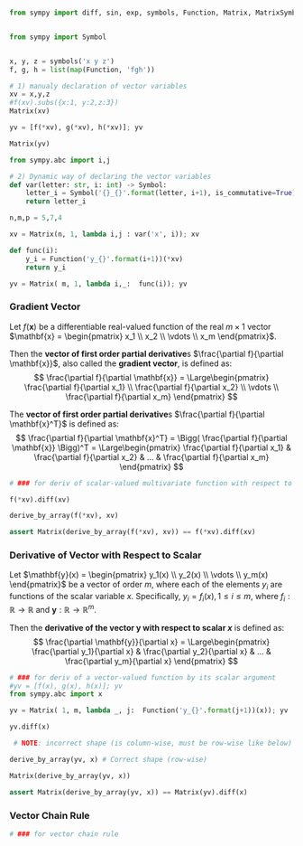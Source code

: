 ```python title="codecell"

from sympy import diff, sin, exp, symbols, Function, Matrix, MatrixSymbol, FunctionMatrix, derive_by_array


from sympy import Symbol


x, y, z = symbols('x y z')
f, g, h = list(map(Function, 'fgh'))
```

```python title="codecell"
# 1) manualy declaration of vector variables
xv = x,y,z
#f(xv).subs({x:1, y:2,z:3})
Matrix(xv)
```
```python title="codecell"
yv = [f(*xv), g(*xv), h(*xv)]; yv
```
```python title="codecell"
Matrix(yv)
```


```python title="codecell"
from sympy.abc import i,j

# 2) Dynamic way of declaring the vector variables
def var(letter: str, i: int) -> Symbol:
    letter_i = Symbol('{}_{}'.format(letter, i+1), is_commutative=True)
    return letter_i

n,m,p = 5,7,4

xv = Matrix(n, 1, lambda i,j : var('x', i)); xv
```

```python title="codecell"
def func(i):
    y_i = Function('y_{}'.format(i+1))(*xv)
    return y_i

yv = Matrix( m, 1, lambda i,_:  func(i)); yv
```


<!-- #region markdown -->
### Gradient Vector
Let $f(\mathbf{x})$ be a differentiable real-valued function of the real $m \times 1$ vector $\mathbf{x} = \begin{pmatrix} x_1 \\ x_2 \\ \vdots \\ x_m \end{pmatrix}$.

Then the **vector of first order partial derivative**s $\frac{\partial f}{\partial \mathbf{x}}$, also called the **gradient vector**, is defined as:
$$
\frac{\partial f}{\partial \mathbf{x}} = \Large\begin{pmatrix}
   \frac{\partial f}{\partial x_1} \\
   \frac{\partial f}{\partial x_2} \\
   \vdots \\
   \frac{\partial f}{\partial x_m}
\end{pmatrix}
$$

The **vector of first order partial derivative**s $\frac{\partial f}{\partial \mathbf{x}^T}$ is defined as:
$$
\frac{\partial f}{\partial \mathbf{x}^T}
= \Bigg( \frac{\partial f}{\partial \mathbf{x}} \Bigg)^T
= \Large\begin{pmatrix}
   \frac{\partial f}{\partial x_1} &
   \frac{\partial f}{\partial x_2} & ... &
   \frac{\partial f}{\partial x_m}
\end{pmatrix}
$$
<!-- #endregion -->
```python title="codecell"
# ### for deriv of scalar-valued multivariate function with respect to the vector

f(*xv).diff(xv)
```

```python title="codecell"
derive_by_array(f(*xv), xv)
```


```python title="codecell"
assert Matrix(derive_by_array(f(*xv), xv)) == f(*xv).diff(xv)


```

<!-- #region markdown -->
### Derivative of Vector with Respect to Scalar
Let $\mathbf{y}(x) = \begin{pmatrix} y_1(x) \\ y_2(x) \\ \vdots \\ y_m(x) \end{pmatrix}$ be a vector of order $m$, where each of the elements $y_i$ are functions of the scalar variable $x$. Specifically, $y_i = f_i(x), 1 \leq i \leq m$, where $f_i : \mathbb{R} \rightarrow \mathbb{R}$ and $\mathbf{y} : \mathbb{R} \rightarrow \mathbb{R}^m$.

Then the **derivative of the vector $\mathbf{y}$ with respect to scalar $x$** is defined as:
$$
\frac{\partial \mathbf{y}}{\partial x} = \Large\begin{pmatrix}
   \frac{\partial y_1}{\partial x} & \frac{\partial y_2}{\partial x} & ... & \frac{\partial y_m}{\partial x}
\end{pmatrix}
$$
<!-- #endregion -->

```python title="codecell"
# ### for deriv of a vector-valued function by its scalar argument
#yv = [f(x), g(x), h(x)]; yv
from sympy.abc import x

yv = Matrix( 1, m, lambda _, j:  Function('y_{}'.format(j+1))(x)); yv


```

```python title="codecell"
yv.diff(x)

 # NOTE: incorrect shape (is column-wise, must be row-wise like below) when defining the yv matrix to be m x 1 instead of 1 x m. Ideally want to define a regular m x 1 y-vector of functions y_i and to have the diff by x to be 1 x m.
```

```python title="codecell"
derive_by_array(yv, x) # Correct shape (row-wise)
```
```python title="codecell"
Matrix(derive_by_array(yv, x))
```
```python title="codecell"
assert Matrix(derive_by_array(yv, x)) == Matrix(yv).diff(x)


```

<!-- #region markdown -->
### Vector Chain Rule
<!-- #endregion -->
```python title="codecell"
# ### for vector chain rule
```

